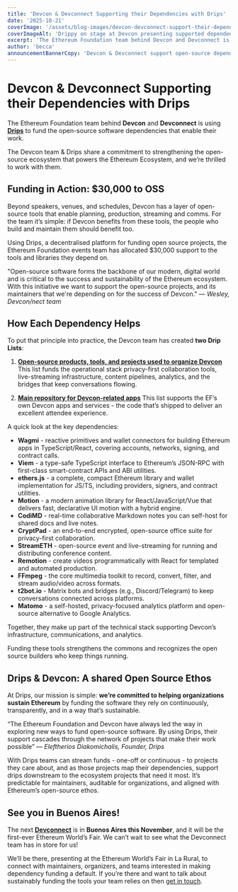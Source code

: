 ```yaml
---
title: 'Devcon & Devconnect Supporting their Dependencies with Drips'
date: '2025-10-21'
coverImage: '/assets/blog-images/devcon-devconnect-support-their-dependencies-with-drips.jpg'
coverImageAlt: 'Drippy on stage at Devcon presenting supported dependencies.'
excerpt: 'The Ethereum Foundation team behind Devcon and Devconnect is using Drips to fund the open-source software dependencies that enable their work.'
author: 'becca'
announcementBannerCopy: 'Devcon & Devconnect support open-source dependencies via Drips.'
---
```


# **Devcon & Devconnect Supporting their Dependencies with Drips**

The Ethereum Foundation team behind **Devcon** and **Devconnect** is using [**Drips**](https://www.drips.network/) to fund the open-source software dependencies that enable their work.

The Devcon team & Drips share a commitment to strengthening the open-source ecosystem that powers the Ethereum Ecosystem, and we’re thrilled to work with them.

## **Funding in Action: $30,000 to OSS**

Beyond speakers, venues, and schedules, Devcon has a layer of open-source tools that enable planning, production, streaming and comms. For the team it’s simple: if Devcon benefits from these tools, the people who build and maintain them should benefit too.

Using Drips, a decentralised platform for funding open source projects, the Ethereum Foundation events team has allocated $30,000 support to the tools and libraries they depend on.

"Open-source software forms the backbone of our modern, digital world and is critical to the success and sustainability of the Ethereum ecosystem. With this initiative we want to support the open-source projects, and its maintainers that we're depending on for the success of Devcon."
— _Wesley, Devcon/nect team_

## **How Each Dependency Helps**

To put that principle into practice, the Devcon team has created **two Drip Lists**:

1. [**Open-source products, tools, and projects used to organize Devcon**](https://www.drips.network/app/projects/github/efdevcon/tools?exact%20)
   This list funds the operational stack privacy-first collaboration tools, live-streaming infrastructure, content pipelines, analytics, and the bridges that keep conversations flowing.

2. [**Main repository for Devcon-related apps**](https://www.drips.network/app/projects/github/efdevcon/monorepo?exact)
   This list supports the EF’s own Devcon apps and services \- the code that’s shipped to deliver an excellent attendee experience.

A quick look at the key dependencies:

- **Wagmi** \- reactive primitives and wallet connectors for building Ethereum apps in TypeScript/React, covering accounts, networks, signing, and contract calls.
- **Viem** \- a type-safe TypeScript interface to Ethereum’s JSON-RPC with first-class smart-contract APIs and ABI utilities.
- **ethers.js** \- a complete, compact Ethereum library and wallet implementation for JS/TS, including providers, signers, and contract utilities.
- **Motion** \- a modern animation library for React/JavaScript/Vue that delivers fast, declarative UI motion with a hybrid engine.
- **CodiMD** \- real-time collaborative Markdown notes you can self-host for shared docs and live notes.
- **CryptPad** \- an end-to-end encrypted, open-source office suite for privacy-first collaboration.
- **StreamETH** \- open-source event and live-streaming for running and distributing conference content.
- **Remotion** \- create videos programmatically with React for templated and automated production.
- **FFmpeg** \- the core multimedia toolkit to record, convert, filter, and stream audio/video across formats.
- **t2bot.io** \- Matrix bots and bridges (e.g., Discord/Telegram) to keep conversations connected across platforms.
- **Matomo** \- a self-hosted, privacy-focused analytics platform and open-source alternative to Google Analytics.

Together, they make up part of the technical stack supporting Devcon’s infrastructure, communications, and analytics.

Funding these tools strengthens the commons and recognizes the open source builders who keep things running.

## **Drips & Devcon: A shared Open Source Ethos**

At Drips, our mission is simple: **we’re committed to helping organizations sustain Ethereum** by funding the software they rely on continuously, transparently, and in a way that’s sustainable.

“The Ethereum Foundation and Devcon have always led the way in exploring new ways to fund open-source software. By using Drips, their support cascades through the network of projects that make their work possible”
— _Eleftherios Diakomichalis, Founder, Drips_

With Drips teams can stream funds \- one-off or continuous \- to projects they care about, and as those projects map their dependencies, support drips downstream to the ecosystem projects that need it most. It’s predictable for maintainers, auditable for organizations, and aligned with Ethereum’s open-source ethos.

##

## **See you in Buenos Aires\!**

The next [**Devconnect**](https://devconnect.org/) is in **Buenos Aires this November**, and it will be the first-ever Ethereum World’s Fair. We can’t wait to see what the Devconnect team has in store for us\!

We’ll be there, presenting at the Ethereum World’s Fair in La Rural, to connect with maintainers, organizers, and teams interested in making dependency funding a default. If you’re there and want to talk about sustainably funding the tools your team relies on then [get in touch](https://drips-network.notion.site/1e4c52c9599781b5a0aeca3e8eb1b3e4).
